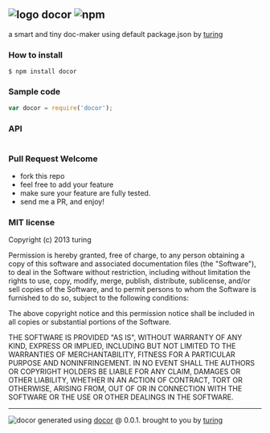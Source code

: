 ## ![logo](https://cdn0.iconfinder.com/data/icons/pixelo/32/doc.png) docor ![npm](https://badge.fury.io/js/docor.png)

a smart and tiny doc-maker using default package.json by [turing](https://npmjs.org/~turing) 

### How to install
````
$ npm install docor
````

### Sample code
````javascript
var docor = require('docor');
````

### API
````javascript
````

### Pull Request Welcome
- fork this repo
- feel free to add your feature
- make sure your feature are fully tested.
- send me a PR, and enjoy!

### MIT license
Copyright (c) 2013 turing

Permission is hereby granted, free of charge, to any person obtaining a copy
of this software and associated documentation files (the "Software"), to deal
in the Software without restriction, including without limitation the rights
to use, copy, modify, merge, publish, distribute, sublicense, and/or sell
copies of the Software, and to permit persons to whom the Software is
furnished to do so, subject to the following conditions:

The above copyright notice and this permission notice shall be included in
all copies or substantial portions of the Software.

THE SOFTWARE IS PROVIDED "AS IS", WITHOUT WARRANTY OF ANY KIND, EXPRESS OR
IMPLIED, INCLUDING BUT NOT LIMITED TO THE WARRANTIES OF MERCHANTABILITY,
FITNESS FOR A PARTICULAR PURPOSE AND NONINFRINGEMENT. IN NO EVENT SHALL THE
AUTHORS OR COPYRIGHT HOLDERS BE LIABLE FOR ANY CLAIM, DAMAGES OR OTHER
LIABILITY, WHETHER IN AN ACTION OF CONTRACT, TORT OR OTHERWISE, ARISING FROM,
OUT OF OR IN CONNECTION WITH THE SOFTWARE OR THE USE OR OTHER DEALINGS IN
THE SOFTWARE.


---
![docor](https://cdn0.iconfinder.com/data/icons/pixelo/32/doc.png)
generated using [docor](https://github.com/turingou/docor.git) @ 0.0.1. brought to you by [turing](https://npmjs.org/~turing)